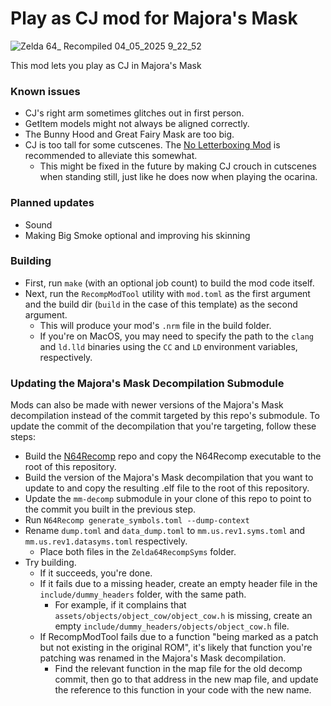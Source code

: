 # Play as CJ mod for Majora's Mask

![Zelda 64_ Recompiled 04_05_2025 9_22_52](https://github.com/user-attachments/assets/3a3c8dbf-4f58-431d-a279-e29a539b76f8)

This mod lets you play as CJ in Majora's Mask

### Known issues
- CJ's right arm sometimes glitches out in first person.
- GetItem models might not always be aligned correctly.
- The Bunny Hood and Great Fairy Mask are too big.
- CJ is too tall for some cutscenes. The [No Letterboxing Mod](https://thunderstore.io/c/zelda-64-recompiled/p/LT_Schmiddy/No_Letterboxing/) is recommended to alleviate this somewhat.
  - This might be fixed in the future by making CJ crouch in cutscenes when standing still, just like he does now when playing the ocarina.

### Planned updates
- Sound
- Making Big Smoke optional and improving his skinning


### Building
* First, run `make` (with an optional job count) to build the mod code itself.
* Next, run the `RecompModTool` utility with `mod.toml` as the first argument and the build dir (`build` in the case of this template) as the second argument.
  * This will produce your mod's `.nrm` file in the build folder.
  * If you're on MacOS, you may need to specify the path to the `clang` and `ld.lld` binaries using the `CC` and `LD` environment variables, respectively.

### Updating the Majora's Mask Decompilation Submodule
Mods can also be made with newer versions of the Majora's Mask decompilation instead of the commit targeted by this repo's submodule.
To update the commit of the decompilation that you're targeting, follow these steps:
* Build the [N64Recomp](https://github.com/N64Recomp/N64Recomp) repo and copy the N64Recomp executable to the root of this repository.
* Build the version of the Majora's Mask decompilation that you want to update to and copy the resulting .elf file to the root of this repository.
* Update the `mm-decomp` submodule in your clone of this repo to point to the commit you built in the previous step.
* Run `N64Recomp generate_symbols.toml --dump-context`
* Rename `dump.toml` and `data_dump.toml` to `mm.us.rev1.syms.toml` and `mm.us.rev1.datasyms.toml` respectively.
  * Place both files in the `Zelda64RecompSyms` folder.
* Try building.
  * If it succeeds, you're done.
  * If it fails due to a missing header, create an empty header file in the `include/dummy_headers` folder, with the same path.
    * For example, if it complains that `assets/objects/object_cow/object_cow.h` is missing, create an empty `include/dummy_headers/objects/object_cow.h` file.
  * If RecompModTool fails due to a function "being marked as a patch but not existing in the original ROM", it's likely that function you're patching was renamed in the Majora's Mask decompilation.
    * Find the relevant function in the map file for the old decomp commit, then go to that address in the new map file, and update the reference to this function in your code with the new name.
